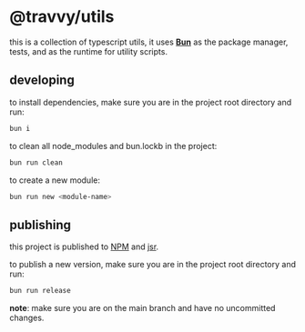 # @travvy/utils

this is a collection of typescript utils, it uses [**Bun**](https://bun.sh) as
the package manager, tests, and as the runtime for utility scripts.

## developing

to install dependencies, make sure you are in the project root directory and
run:

```bash
bun i
```

to clean all node_modules and bun.lockb in the project:

```bash
bun run clean
```

to create a new module:

```bash
bun run new <module-name>
```

## publishing

this project is published to [NPM](https://www.npmjs.com) and
[jsr](https://jsr.io).

to publish a new version, make sure you are in the project root directory and
run:

```bash
bun run release
```

**note**: make sure you are on the main branch and have no uncommitted changes.
